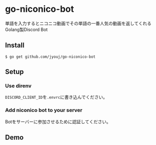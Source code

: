 # go-niconico-bot
単語を入力するとニコニコ動画でその単語の一番人気の動画を返してくれるGolang製Discord Bot

## Install
```
$ go get github.com/jyouj/go-niconico-bot
```

## Setup
### Use direnv
`DISCORD_CLIENT_ID`を`.envrc`に書き込んでください。

### Add niconico bot to your server
Botをサーバーに参加させるために認証してください。

## Demo

